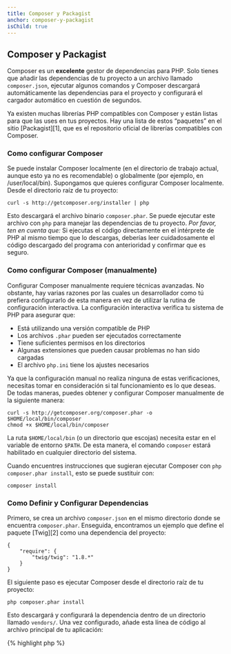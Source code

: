 ```yaml
---
title: Composer y Packagist
anchor: composer-y-packagist
isChild: true
---
```


## Composer y Packagist

Composer es un **excelente** gestor de dependencias para PHP. Solo tienes que añadir las dependencias de tu proyecto a un archivo llamado `composer.json`, ejecutar algunos comandos y Composer descargará automáticamente las dependencias para el proyecto y configurará el cargador automático en cuestión de segundos.

Ya existen muchas librerías PHP compatibles con Composer y están listas para que las uses en tus proyectos. Hay una lista de estos “paquetes” en el sitio [Packagist][1], que es el repositorio oficial de librerías compatibles con Composer.

### Como configurar Composer

Se puede instalar Composer localmente (en el directorio de trabajo actual, aunque esto ya no es recomendable) o globalmente (por ejemplo, en /user/local/bin). Supongamos que quieres configurar Composer localmente. Desde el directorio raíz de tu proyecto:

    curl -s http://getcomposer.org/installer | php

Esto descargará el archivo binario `composer.phar`. Se puede ejecutar este archivo con `php` para manejar las dependencias de tu proyecto. *Por favor, ten en cuenta que:* Si ejecutas el código directamente en el intérprete de PHP al mismo tiempo que lo descargas, deberías leer cuidadosamente el código descargado del programa con anterioridad y confirmar que es seguro.

### Como configurar Composer (manualmente)

Configurar Composer manualmente requiere técnicas avanzadas. No obstante, hay varias razones por las cuales un desarrollador como tú prefiera configurarlo de esta manera en vez de utilizar la rutina de configuración interactiva. La configuración interactiva verifica tu sistema de PHP para asegurar que:

- Está utilizando una versión compatible de PHP
- Los archivos `.phar` pueden ser ejecutados correctamente
- Tiene suficientes permisos en los directorios
- Algunas extensiones que pueden causar problemas no han sido cargadas
- El archivo `php.ini` tiene los ajustes necesarios

Ya que la configuración manual no realiza ninguna de estas verificaciones, necesitas tomar en consideración si tal funcionamiento es lo que deseas. De todas maneras, puedes obtener y configurar Composer manualmente de la siguiente manera:

    curl -s http://getcomposer.org/composer.phar -o $HOME/local/bin/composer
    chmod +x $HOME/local/bin/composer

La ruta `$HOME/local/bin` (o un directorio que escojas) necesita estar en el variable de entorno `$PATH`. De esta manera, el comando `composer` estará habilitado en cualquier directorio del sistema.

Cuando encuentres instrucciones que sugieran ejecutar Composer con `php composer.phar install`, esto se puede sustituir con:

    composer install

### Como Definir y Configurar Dependencias

Primero, se crea un archivo `composer.json` en el mismo directorio donde se encuentra `composer.phar`. Enseguida, encontramos un ejemplo que define el paquete [Twig][2] como una dependencia del  proyecto:

	{
	    "require": {
	        "twig/twig": "1.8.*"
	    }
	}

El siguiente paso es ejecutar Composer desde el directorio raíz de tu proyecto:

    php composer.phar install

Esto descargará y configurará la dependencia dentro de un directorio llamado `vendors/`. Una vez configurado, añade esta línea de código al archivo principal de tu aplicación:

{% highlight php %}
<?php
require 'vendor/autoload.php';
{% endhighlight %}

Esta instrucción le dice al programa que use el cargador automático de Composer para cargar cualquier dependencia que hayas configurado. Ahora tus dependencias serán cargadas dinámicamente según tu programa las requiera.

* [Aprenda más acerca de Composer][3]

[1]: http://packagist.org/
[2]: http://twig.sensiolabs.org
[3]: http://getcomposer.org/doc/00-intro.md
